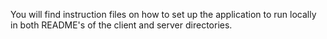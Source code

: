 You will find instruction files on how to set up the application to run locally in both README's of the client and server directories.
